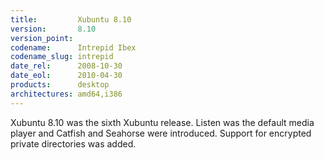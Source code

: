 ```yaml
---
title:         Xubuntu 8.10
version:       8.10
version_point:
codename:      Intrepid Ibex
codename_slug: intrepid
date_rel:      2008-10-30
date_eol:      2010-04-30
products:      desktop
architectures: amd64,i386
---
```


Xubuntu 8.10 was the sixth Xubuntu release. Listen was the default media player and Catfish and Seahorse were introduced. Support for encrypted private directories was added.
